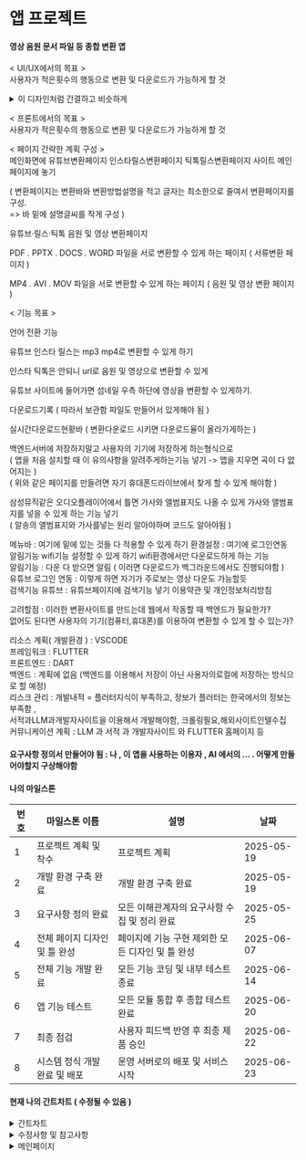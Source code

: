 # 앱 프로젝트
#### 영상 음원 문서 파일 등 종합 변환 앱

< UI/UX에서의 목표 > <br>
사용자가 적은횟수의 행동으로 변환 및 다운로드가 가능하게 할 것<br>
<details>
    <summary>이 디자인처럼 간결하고 비슷하게</summary>

![ux극대화](https://github.com/user-attachments/assets/84d58501-83a4-4f59-8f48-e0fe8e146674)

</details>

< 프론트에서의 목표 > <br>
사용자가 적은횟수의 행동으로 변환 및 다운로드가 가능하게 할 것


< 페이지 간략한 계획 구성 > <br>
메인화면에 유튜브변환페이지 인스타릴스변환페이지 틱톡릴스변환페이지 사이트 메인페이지에 놓기<br>

( 변환페이지는 변환바와 변환방법설명을 적고 글자는 최소한으로 줄여서 변환페이지를 구성. <br>
=> 바 밑에 설명글씨를 작게 구성 ) <br>

유튜브·릴스·틱톡 음원 및 영상 변환페이지 <br> 

PDF . PPTX . DOCS . WORD 파일을 서로 변환할 수 있게 하는 페이지 ( 서류변환 페이지 ) <br>

MP4 . AVI . MOV 파일을 서로 변환할 수 있게 하는 페이지 ( 음원 및 영상 변환 페이지 )<br>

 
< 기능 목표 >

언어 전환 기능 <br>

유튜브 인스타 릴스는 mp3 mp4로 변환할 수 있게 하기 <br>

인스타 틱톡은 안되니 url로 음원 및 영상으로 변환할 수 있게<br> 

유튜브 사이트에 들어가면 섬네일 우측 하단에 영상을 변환할 수 있게하기.<br>

다운로드기록 ( 따라서 보관함 파일도 만들어서 있게해야 됨 ) 
  
실시간다운로드현황바 ( 변환다운로드 시키면 다운로드율이 올라가게하는 )
  
백엔드서버에 저장하지말고 사용자의 기기에 저장하게 하는형식으로 <br>
( 앱을 처음 설치할 때 이 유의사항을 알려주게하는기능 넣기 -> 앱을 지우면 곡이 다 없어지는 ) <br>
( 위와 같은 페이지를 만들려면 자기 휴대폰드라이브에서 찾게 할 수 있게 해야함 ) <br>

삼성뮤직같은 오디오플레이어에서 틀면 가사와 앨범표지도 나올 수 있게 가사와 앨범표지를 넣을 수 있게 하는 기능 넣기<br>
( 알송의 앨범표지와 가사를넣는 원리 알아야하며 코드도 알아야됨 )



메뉴바 : 여기에 밑에 있는 것들 다 적용할 수 있게 하기
환경설정 : 여기에 로그인연동 알림기능 wifi기능 설정할 수 있게 하기
wifi환경에서만 다운로드하게 하는 기능 <br>
알림기능 : 다운 다 받으면 알림 ( 이러면 다운로드가 백그라운드에서도 진행되야함 )<br>
유튜브 로그인 연동 : 이렇게 하면 자기가 주로보는 영상 다운도 가능할듯  
검색기능 유튜브 : 유튜브페이지에 검색기능 넣기
이용약관 및 개인정보처리방침 

고려할점 :
이러한 변환사이트를 만드는데 웹에서 작동할 때 백엔드가 필요한가? <br>
없어도 된다면 사용자의 기기(컴퓨터,휴대폰)를 이용하여 변환할 수 있게 할 수 있는가? 

  리소스 계획( 개발환경 ) : VSCODE <br>
  프레임워크 : FLUTTER <br>
  프론트엔드 : DART  <br>
  백엔드 : 계획에 없음 (백엔드를 이용해서 저장이 아닌 사용자의로컬에 저장하는 방식으로 할 예정)<br>
  리스크 관리 : 개발내적 = 플러터지식이 부족하고, 정보가 플러터는 한국에서의 정보는 부족함 , <br>서적과LLM과개발자사이트을 이용해서 개발해야함, 크롤링필요,해외사이트인텔수집 <br>
  커뮤니케이션 계획 : LLM 과 서적 과 개발자사이트 와 FLUTTER 홈페이지 등

#### 요구사항 정의서 만들어야 됨 : 나 , 이 앱을 사용하는 이용자 , AI 에서의 ... . 어떻게 만들어야할지 구상해야함

#### 나의 마일스톤

| 번호 | 마일스톤 이름       | 설명                                                  | 날짜   |
| --- | ------------------- | ----------------------------------------------------- | -------- |
| 1   | 프로젝트 계획 및 착수           | 프로젝트 계획                                         | 2025-05-19 |
| 2   | 개발 환경 구축 완료             | 개발 환경 구축 완료                                    | 2025-05-19 |
| 3   | 요구사항 정의 완료              | 모든 이해관계자의 요구사항 수집 및 정리 완료                   | 2025-05-25 |
| 4   | 전체 페이지 디자인 및 틀 완성    | 페이지에 기능 구현 제외한 모든 디자인 및 틀 완성                | 2025-06-07 |
| 5   | 전체 기능 개발 완료             | 모든 기능 코딩 및 내부 테스트 종료                       | 2025-06-14 |
| 6   | 앱 기능 테스트                  | 모든 모듈 통합 후 종합 테스트 완료                       | 2025-06-20 |
| 7   | 최종 점검                       | 사용자 피드백 반영 후 최종 제품 승인                     | 2025-06-22 |
| 8   | 시스템 정식 개발 완료 및 배포 | 운영 서버로의 배포 및 서비스 시작                        | 2025-06-23 |



#### 현재 나의 간트차트 ( 수정될 수 있음 )
<details>
    <summary>간트차트</summary>

![간트차트](https://github.com/user-attachments/assets/bf2da737-0a97-4742-8cc3-ef547f670322)

</details>

<details>
    <summary>수정사항 및 참고사항</summary>


    채점기준에따른 5분안에 빠르고 핵심만 간결하게 발표한다면,
1. 내프로젝트 주제에 대한 기본설명 ( ~하는앱이며 사용자입장에서의편의성 목표를 잡았다~), 그리고 그다지 무겁지 않고 가벼운 앱이기 때문에, 기능적인부분들이 사용자의편의성에 맞춰서 개발했다.
↘. 개발환경은 vscode를 사용하여 작업했고, 
백엔드 : 사용자의로컬에 저장하는 방식으로 할 것이기에 백엔드는 필요없음
프론트엔드 : 모든 사용자가 불편함 없이 앱을 사용할 수 있도록 접근성을 고려하기 위해 여러언어페이지와,적은횟수의행동으로빠르게다운로드받기위한목표가있음

2. 어떤 플러터 패키지를 써서 활용했는지, 목표를 위해 어떠한 형식의 디자인(코드), 각 페이지들이 어떻게 연동되고 활용되는지, 주로 사용된 패키지또는코드 설명
3. 개발관련시행착오 ( 컨버터관련 시행착오 ) 
4. 요구사항 수집 : 요구사항정의서?로 설명해야할듯
5. 일정계획 : 간트차트,마일스톤 보여주고 간략한설명
6. 계획대비 진행 설명 : 마크다운에 기입
7. 계획 변경 시 그 이력이 잘 기록되었는가 : 예를들어 그냥 깃허브에서 날짜별로 어떤식으로 계획을 변경할지,변경된거 기록.
8. 배포 : 배포한거 배포된건지. 기록

"요구사항정의서 계획 및 만들어야됨"
"발표 시에는 이렇게 하고,교수님이 따로채점?검사를 할때를 대비해서 마크다운에는 5분발표전용이아니라 더 자세하고 길게 마크다운만들고, 그 안에서 5분안에 발표할 수 있도록 하게"
"6월02일이 12주차임 "
"주차별로 뭐를 완성했고 뭘 진행했는지 캡쳐 및 summury로 열고닫기하게 하기 -> 12주차: <summury> 뭐했고 뭐했음 그에 관한 사진</summury>

--
메인페이지에서 모두 선택하게 해서 바로 다운로드를 할 수 있게 해야할듯
버튼의 애니메이션,이벤트 등이 중요함 : 사용자가 버튼을 누르면 페이지를 다른 곳으로 이동하는구나를 잘 인식할 수 있게 하는 방향으로.

프로젝트 코드부분 자세히 설명 시 
주차별 또는 일별로 프로젝트현황을 올려야 할듯. ( 페이지, 페이지 간 연관성 , 버튼애니메이션 등 ) 
패키지도 무엇을 썼는지가 필요. convert: ^3.1.2 등

</details>


<details>
<summary>메인페이지</summary>
    ![화면 캡처 2025-06-15 182904](https://github.com/user-attachments/assets/f23cff59-8f83-47c0-9e3a-11d66663ef84)

</details>



